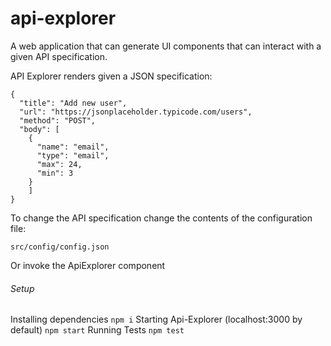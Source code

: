 # api-explorer

A web application that can generate UI components
that can interact with a given API specification. 

API Explorer renders given a JSON specification:

```
{
  "title": "Add new user",
  "url": "https://jsonplaceholder.typicode.com/users",
  "method": "POST",
  "body": [
    {
      "name": "email",
      "type": "email",
      "max": 24,
      "min": 3
    }
	]
}
```

To change the API specification change the contents
of the configuration file:  

```
src/config/config.json 
```

Or invoke the ApiExplorer component

###### Setup

Installing dependencies
``` npm i ```
Starting Api-Explorer (localhost:3000 by default)
``` npm start ```
Running Tests
``` npm test ```

